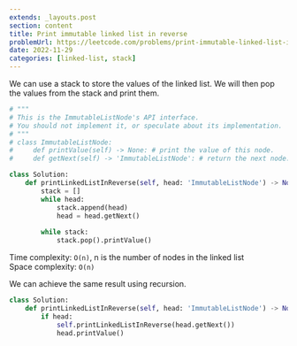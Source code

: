 ```yaml
---
extends: _layouts.post
section: content
title: Print immutable linked list in reverse
problemUrl: https://leetcode.com/problems/print-immutable-linked-list-in-reverse/
date: 2022-11-29
categories: [linked-list, stack]
---
```


We can use a stack to store the values of the linked list. We will then pop the values from the stack and print them.

```python
# """
# This is the ImmutableListNode's API interface.
# You should not implement it, or speculate about its implementation.
# """
# class ImmutableListNode:
#     def printValue(self) -> None: # print the value of this node.
#     def getNext(self) -> 'ImmutableListNode': # return the next node.

class Solution:
    def printLinkedListInReverse(self, head: 'ImmutableListNode') -> None:
        stack = []
        while head:
            stack.append(head)
            head = head.getNext()
        
        while stack:
            stack.pop().printValue()
```

Time complexity: `O(n)`, n is the number of nodes in the linked list <br/>
Space complexity: `O(n)`

We can achieve the same result using recursion.

```python
class Solution:
    def printLinkedListInReverse(self, head: 'ImmutableListNode') -> None:
        if head:
            self.printLinkedListInReverse(head.getNext())
            head.printValue()
```
